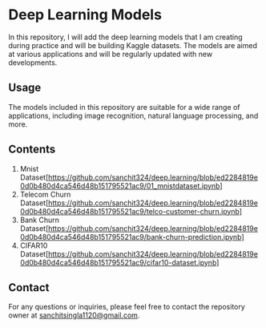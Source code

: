 # Deep Learning Models

In this repository, I will add the deep learning models that I am creating during practice and will be building Kaggle datasets. The models are aimed at various applications and will be regularly updated with new developments.

## Usage
The models included in this repository are suitable for a wide range of applications, including image recognition, natural language processing, and more.

## Contents
1. Mnist Dataset[https://github.com/sanchit324/deep.learning/blob/ed2284819e0d0b480d4ca546d48b151795521ac9/01_mnistdataset.ipynb]
2. Telecom Churn Dataset[https://github.com/sanchit324/deep.learning/blob/ed2284819e0d0b480d4ca546d48b151795521ac9/telco-customer-churn.ipynb]
3. Bank Churn Dataset[https://github.com/sanchit324/deep.learning/blob/ed2284819e0d0b480d4ca546d48b151795521ac9/bank-churn-prediction.ipynb]
4. CIFAR10 Dataset[https://github.com/sanchit324/deep.learning/blob/ed2284819e0d0b480d4ca546d48b151795521ac9/cifar10-dataset.ipynb]

## Contact
For any questions or inquiries, please feel free to contact the repository owner at sanchitsingla1120@gmail.com. 
